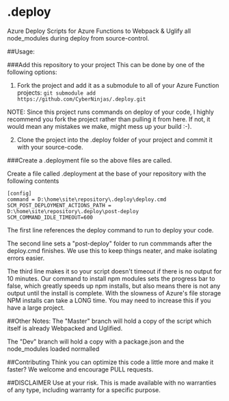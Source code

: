 # .deploy
Azure Deploy Scripts for Azure Functions to Webpack &amp; Uglify all node_modules during deploy from source-control.

##Usage:

###Add this repository to your project
This can be done by one of the following options:

1. Fork the project and add it as a submodule to all of your Azure Function projects:
```git submodule add https://github.com/CyberNinjas/.deploy.git```

NOTE: Since this project runs commands on deploy of your code, I highly recommend you fork the project rather than pulling it from here. If not, it  would mean any mistakes we make, might mess up your build :-).

2. Clone the project into the .deploy folder of your project and commit it with your source-code.

###Create a .deployment file so the above files are called.

Create a file called .deployment at the base of your repository with the following contents
```
[config]
command = D:\home\site\repository\.deploy\deploy.cmd
SCM_POST_DEPLOYMENT_ACTIONS_PATH = D:\home\site\repository\.deploy\post-deploy
SCM_COMMAND_IDLE_TIMEOUT=600
```

The first line references the deploy command to run to deploy your code. 

The second line sets a "post-deploy" folder to run commmands after the deploy.cmd finishes. We use this to keep things neater, and make isolating errors easier.

The third line makes it so your script doesn't timeout if there is no output for 10 minutes. Our command to install npm modules sets the progress bar to false, which greatly speeds up npm installs, but also means there is not any output until the install is complete. With the slowness of Azure's file storage NPM installs can take a LONG time. You may need to increase this if you have a large project.


##Other Notes:
The "Master" branch will hold a copy of the script which itself is already Webpacked and Uglified.

The "Dev" branch will hold a copy with a package.json and the node_modules loaded normalled

##Contributing
Think you can optimize this code a little more and make it faster? We welcome and encourage PULL requests.

##DISCLAIMER
Use at your risk. This is made available with no warranties of any type, including warranty for a specific purpose.






